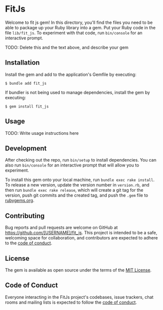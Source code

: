 # FitJs

Welcome to fit js gem! In this directory, you'll find the files you need to be able to package up your Ruby library into a gem. Put your Ruby code in the file `lib/fit_js`. To experiment with that code, run `bin/console` for an interactive prompt.

TODO: Delete this and the text above, and describe your gem

## Installation

Install the gem and add to the application's Gemfile by executing:

    $ bundle add fit_js

If bundler is not being used to manage dependencies, install the gem by executing:

    $ gem install fit_js

## Usage

TODO: Write usage instructions here

## Development

After checking out the repo, run `bin/setup` to install dependencies. You can also run `bin/console` for an interactive prompt that will allow you to experiment.

To install this gem onto your local machine, run `bundle exec rake install`. To release a new version, update the version number in `version.rb`, and then run `bundle exec rake release`, which will create a git tag for the version, push git commits and the created tag, and push the `.gem` file to [rubygems.org](https://rubygems.org).

## Contributing

Bug reports and pull requests are welcome on GitHub at https://github.com/[USERNAME]/fit_js. This project is intended to be a safe, welcoming space for collaboration, and contributors are expected to adhere to the [code of conduct](https://github.com/[USERNAME]/fit_js/blob/main/CODE_OF_CONDUCT.md).

## License

The gem is available as open source under the terms of the [MIT License](https://opensource.org/licenses/MIT).

## Code of Conduct

Everyone interacting in the FitJs project's codebases, issue trackers, chat rooms and mailing lists is expected to follow the [code of conduct](https://github.com/[USERNAME]/fit_js/blob/main/CODE_OF_CONDUCT.md).
